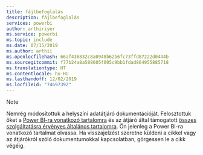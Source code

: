 ```yaml
---
title: fájlbefoglalás
description: fájlbefoglalás
services: powerbi
author: arthiriyer
ms.service: powerbi
ms.topic: include
ms.date: 07/15/2019
ms.author: arthii
ms.openlocfilehash: 66af436832c8a0948b62b6fc73ffd87222d0444b
ms.sourcegitcommit: f77b24a8a588605f005c9bb1fdad864955885718
ms.translationtype: HT
ms.contentlocale: hu-HU
ms.lasthandoff: 12/02/2019
ms.locfileid: "74697392"
---
```

> [!NOTE]
> Nemrég módosítottuk a helyszíni adatátjáró dokumentációját. Felosztottuk őket a [Power BI-ra vonatkozó tartalomra](/power-bi/service-gateway-onprem) és az átjáró által támogatott [összes szolgáltatásra érvényes általános tartalomra](/data-integration/gateway/service-gateway-onprem). Ön jelenleg a Power BI-ra vonatkozó tartalmat olvassa. Ha visszajelzést szeretne küldeni a cikkel vagy az átjárókról szóló dokumentumokkal kapcsolatban, görgessen le a cikk végéig.